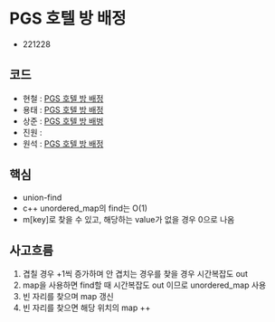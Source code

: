 # PGS 호텔 방 배정
- 221228
## 코드
- 현철 : [PGS 호텔 방 배정](https://github.com/moonn6pence/PS_solutions/blob/master/programmers/%ED%98%B8%ED%85%94%20%EB%B0%A9%20%EB%B0%B0%EC%A0%95.cpp)
- 용태 : [PGS 호텔 방 배정](https://github.com/smc2315/algorithm/blob/main/PGS/%ED%98%B8%ED%85%94%20%EB%B0%A9%20%EB%B0%B0%EC%A0%95.cpp)
- 상준 : [PGS 호텔 방 배벙](https://github.com/sangjun0412/codingTest_base/blob/main/(kakao)%ED%98%B8%ED%85%94%EB%B0%A9%EB%B0%B0%EC%A0%95.py)
- 진원 : []()
- 원석 : [PGS 호텔 방 배정](https://github.com/WonSeok-dd/codingTest/blob/master/pog/L4/L4_%ED%98%B8%ED%85%94%EB%B0%A9%20%EB%B0%B0%EC%A0%95.py)
## 핵심
  - union-find
  - c++ unordered_map의 find는 O(1)
  - m[key]로 찾을 수 있고, 해당하는 value가 없을 경우 0으로 나옴
## 사고흐름
1. 겹칠 경우 +1씩 증가하며 안 겹치는 경우를 찾을 경우 시간복잡도 out
2. map을 사용하면 find할 때 시간복잡도 out 이므로 unordered_map 사용
3. 빈 자리를 찾으며 map 갱신
4. 빈 자리를 찾으면 해당 위치의 map ++
